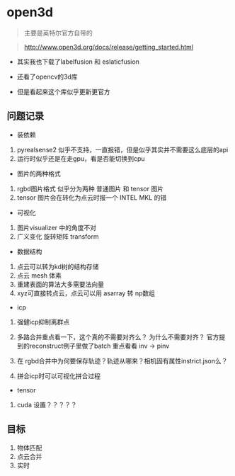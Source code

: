 # open3d

> 主要是英特尔官方自带的


> http://www.open3d.org/docs/release/getting_started.html


- 其实我也下载了labelfusion 和 eslaticfusion

- 还看了opencv的3d库

- 但是看起来这个库似乎更新更官方

## 问题记录
- 装依赖
1. pyrealsense2 似乎不支持，一直报错，但是似乎其实并不需要这么底层的api
2. 运行时似乎还是在走gpu，看是否能切换到cpu

- 图片的两种格式
1. rgbd图片格式 似乎分为两种 普通图片 和 tensor 图片
2. tensor 图片会在转化为点云时报一个 INTEL MKL 的错

- 可视化
1. 图片visualizer 中的角度不对
2. 广义变化  旋转矩阵 transform

- 数据结构
1. 点云可以转为kd树的结构存储
2. 点云 mesh 体素
3. 重建表面的算法大多需要法向量
4. xyz可直接转点云，点云可以用 asarray 转 np数组

- icp
1. 强健icp抑制离群点
2. 多路合并重点看一下，这个真的不需要对齐么？ 为什么不需要对齐？ 
官方提到的reconstruct例子里做了batch 重点看看
inv -> pinv

3. 在 rgbd合并中为何要保存轨迹？轨迹从哪来？相机固有属性instrict.json么？
4. 拼合icp时可以可视化拼合过程

- tensor
1. cuda 设置？？？？？

## 目标
1. 物体匹配
2. 点云合并
3. 实时